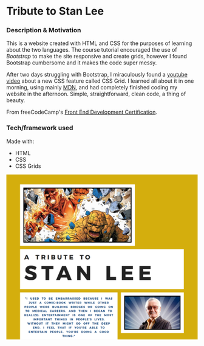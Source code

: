 # Tribute to Stan Lee

### Description & Motivation

This is a website created with HTML and CSS for the purposes of learning about the two languages. The course tutorial encouraged the use of *Bootstrap* to make the site responsive and create grids, however I found Bootstrap cumbersome and it makes the code super messy.

After two days struggling with Bootstrap, I miraculously found a [youtube video](https://www.youtube.com/watch?v=7kVeCqQCxlk) about a new CSS feature called CSS Grid. I learned all about it in one morning, using mainly [MDN](https://developer.mozilla.org/en-US/docs/Web/CSS/CSS_Grid_Layout), and had completely finished coding my website in the afternoon. Simple, straightforward, clean code, a thing of beauty.

From freeCodeCamp's [Front End Development Certification](https://www.freecodecamp.org/map).

### Tech/framework used
Made with:
* HTML
* CSS
* CSS Grids

![Screenshot of the Tribute to Stan Lee website](./images/screenshot.png)
